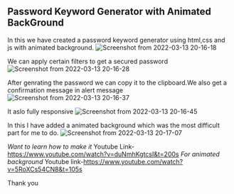 Password Keyword Generator with Animated BackGround
---------------------------------------------------

In this we have created a password keyword generator using html,css and js with animated background.
![Screenshot from 2022-03-13 20-16-18](https://user-images.githubusercontent.com/101265586/158065185-5f04d0d3-9122-4885-8b0d-c2702ab04c93.png)

We can apply certain filters to get a secured password
![Screenshot from 2022-03-13 20-16-28](https://user-images.githubusercontent.com/101265586/158065435-d82e02e2-ea25-4a64-959d-c0293cee5c0d.png)

After genrating the password we can copy it to the clipboard.We also get a confirmation message in alert message
![Screenshot from 2022-03-13 20-16-37](https://user-images.githubusercontent.com/101265586/158065538-c7aca204-c835-47ec-a6dd-8679e106460c.png)

It aslo fully responsive
![Screenshot from 2022-03-13 20-16-45](https://user-images.githubusercontent.com/101265586/158065577-c915eeff-f0cb-4a99-b74b-eec71fb6dd9c.png)

In this I have added a animated background which was the most difficult part for me to do.
![Screenshot from 2022-03-13 20-17-07](https://user-images.githubusercontent.com/101265586/158065644-9a50bbea-29f3-4e83-8678-391d40e1b8a5.png)


*Want to learn how to make it*
Youtube Link-https://www.youtube.com/watch?v=duNmhKgtcsI&t=200s
*For animated background*
Youtube link-https://www.youtube.com/watch?v=5RoXCs54CN8&t=105s

Thank you
